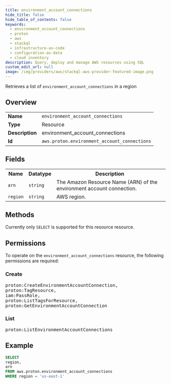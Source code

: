 ```yaml
---
title: environment_account_connections
hide_title: false
hide_table_of_contents: false
keywords:
  - environment_account_connections
  - proton
  - aws
  - stackql
  - infrastructure-as-code
  - configuration-as-data
  - cloud inventory
description: Query, deploy and manage AWS resources using SQL
custom_edit_url: null
image: /img/providers/aws/stackql-aws-provider-featured-image.png
---
```

Retrieves a list of <code>environment_account_connections</code> in a region

## Overview
<table><tbody>
<tr><td><b>Name</b></td><td><code>environment_account_connections</code></td></tr>
<tr><td><b>Type</b></td><td>Resource</td></tr>
<tr><td><b>Description</b></td><td>environment_account_connections</td></tr>
<tr><td><b>Id</b></td><td><code>aws.proton.environment_account_connections</code></td></tr>
</tbody></table>

## Fields
<table><tbody>
<tr><th>Name</th><th>Datatype</th><th>Description</th></tr>
<tr><td><code>arn</code></td><td><code>string</code></td><td>The Amazon Resource Name (ARN) of the environment account connection.</td></tr>
<tr><td><code>region</code></td><td><code>string</code></td><td>AWS region.</td></tr>

</tbody></table>

## Methods
Currently only <code>SELECT</code> is supported for this resource resource.

## Permissions

To operate on the <code>environment_account_connections</code> resource, the following permissions are required:

### Create
<pre>
proton:CreateEnvironmentAccountConnection,
proton:TagResource,
iam:PassRole,
proton:ListTagsForResource,
proton:GetEnvironmentAccountConnection</pre>

### List
<pre>
proton:ListEnvironmentAccountConnections</pre>


## Example
```sql
SELECT
region,
arn
FROM aws.proton.environment_account_connections
WHERE region = 'us-east-1'
```
